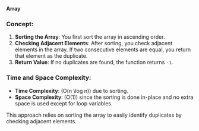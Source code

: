 **Array**
### Concept:
1. **Sorting the Array**: You first sort the array in ascending order.
2. **Checking Adjacent Elements**: After sorting, you check adjacent elements in the array. If two consecutive elements are equal, you return that element as the duplicate.
3. **Return Value**: If no duplicates are found, the function returns `-1`.

### Time and Space Complexity:
- **Time Complexity**: \(O(n \log n)\) due to sorting.
- **Space Complexity**: \(O(1)\) since the sorting is done in-place and no extra space is used except for loop variables.

This approach relies on sorting the array to easily identify duplicates by checking adjacent elements.